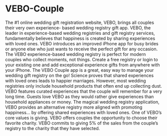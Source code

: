 # VEBO-Couple
The #1 online wedding gift registration website, VEBO, brings all couples their very own experience-   based wedding registry gift app.   VEBO, the leader in experience-based wedding registries and gift registry services, fundamentally   believes that happiness is created by sharing experiences with loved ones. VEBO introduces an   improved iPhone app for busy brides or anyone else who just wants to receive the perfect gift for any   occasion. The VEBO experience-based wedding registry is perfect for modern couples who collect   moments, not things.   Create a free registry or login to your existing one and add exceptional experience gifts from anywhere   with your iPhone.   The VEBO Couple app is a great, easy way to manage your wedding gift registry on the go!   Science proves that shared experiences with loved ones leads to happier marriages. However, most   wedding registries only include household products that often end up collecting dust. VEBO features   curated experiences that the couple will remember for a very long time. Guests love VEBO as they   would rather give experiences than household appliances or money.   The magical wedding registry application, VEBO provides an alternative registry more aligned with   promoting happiness… by offering shared experiences with loved ones.   One of VEBO’s core values is giving. VEBO offers couples the opportunity to choose their favorite   charity. VEBO commits to giving 5% of the sales from the couple’s registry to the charity that they have   selected.
